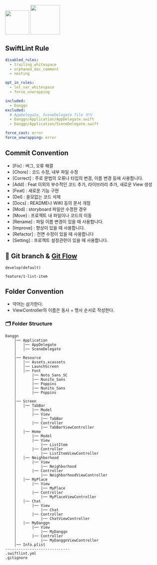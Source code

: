 <img width="77" src="https://img.shields.io/badge/iOS-15.4+-silver"> <img width="95" src="https://img.shields.io/badge/Xcode-13.3.1-blue">

## SwiftLint Rule

```yml
disabled_rules:
  - trailing_whitespace
  - orphaned_doc_comment
  - nesting

opt_in_rules:
  - let_var_whitespace
  - force_unwrapping

included:
  - Danggn
excluded:
  # AppDelegate, SceneDelegate file 무시
  - Danggn/Application/AppDelegate.swift
  - Danggn/Application/SceneDelegate.swift

force_cast: error
force_unwrapping: error
```

## Commit Convention

- [Fix] : 버그, 오류 해결
- [Chore] : 코드 수정, 내부 파일 수정
- [Correct] : 주로 문법의 오류나 타입의 변경, 이름 변경 등에 사용합니다.
- [Add] : Feat 이외의 부수적인 코드 추가, 라이브러리 추가, 새로운 View 생성
- [Feat] : 새로운 기능 구현
- [Del] : 쓸모없는 코드 삭제
- [Docs] : README나 WIKI 등의 문서 개정
- [Mod] : storyboard 파일만 수정한 경우
- [Move] : 프로젝트 내 파일이나 코드의 이동
- [Rename] : 파일 이름 변경이 있을 때 사용합니다.
- [Improve] : 향상이 있을 때 사용합니다.
- [Refactor] : 전면 수정이 있을 때 사용합니다
- [Setting] : 프로젝트 설정관련이 있을 때 사용합니다.

## 🔀 Git branch & [Git Flow](https://techblog.woowahan.com/2553/)

```
develop(default)

feature/1-list-item
```

## Folder Convention

- 약어는 삼가한다.
- ViewController의 이름은 동사 + 명사 순서로 작성한다.

### 🗂 Folder Structure

```
Danggn
    |── Application
    │   │── AppDelegate
    │   │── SceneDelegate
    │
    |── Resource
    │   │── Assets.xcassets
    │   │── LaunchScreen
    │   │── Font
    │       |── Noto_Sans_SC
    │       |── Nunito_Sans
    │       |── Poppins
    │       |── Nunito_Sans
    │       |── Poppins    
    │
    |── Screen
    │   │── TabBar
    │       |── Model
    │       |── View
    │           |── TabBar
    │       |── Controller
    │           |── TabBarViewController
    │   │── Home
    │       |── Model
    │       |── View
    │           |── ListItem
    │       |── Controller
    │           |── ListItemViewController
    │   │── Neighborhood
    │       |── View
    │           |── Neighborhood    
    │       |── Controller
    │           |── NeighborhoodViewController
    │   │── MyPlace
    │       |── View
    │           |── MyPlace
    │       |── Controller
    │           |── MyPlaceViewController
    │   │── Chat
    │       |── View
    │           |── Chat
    │       |── Controller
    │           |── ChatViewController
    │   │── MyDanggn
    │       |── View
    │           |── MyDanggn
    │       |── Controller	
    │           |── MyDanggnViewController
    │── Info.plist
-----------------------------
.swiftlint.yml
.gitignore
```
